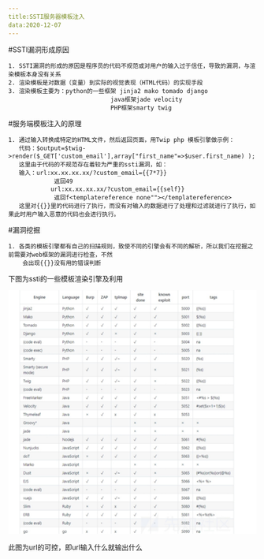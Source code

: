 ```yaml
---
title:SSTI服务器模板注入
data:2020-12-07
---
```


#SSTI漏洞形成原因
```
1. SSTI漏洞的形成的原因是程序员的代码不规范或对用户的输入过于信任，导致的漏洞，与渲染模板本身没有关系
2. 渲染模板是对数据（变量）到实际的视觉表现（HTML代码）的实现手段
3. 渲染模板主要为：python的一些框架 jinja2 mako tomado django
                             java框架jade velocity
                             PHP框架smarty twig
```

#服务端模板注入的原理
```
1. 通过输入转换成特定的HTML文件，然后返回页面，用Twip php 模板引擎做示例：
   代码：$output=$twig->render($_GET['custom_email'],array["first_name"=>$user.first_name) );
   这里由于代码的不规范存在着较为严重的ssti漏洞，如：
   输入：url:xx.xx.xx.xx/?custom_email={{7*7}}
             返回49
            url:xx.xx.xx.xx/?custom_email={{self}}
             返回f<templatereference none""></templatereference>
   这里对{{}}里的代码进行了执行，而没有对输入的数据进行了处理和过滤就进行了执行，如果此时用户输入恶意的代码也会进行执行。
```

#漏洞挖掘

```
1. 各类的模板引擎都有自己的扫描规则，致使不同的引擎会有不同的解析，所以我们在挖掘之前需要对web框架的漏洞进行检查，不然
    会出现{{}}没有用的错误判断
```

下图为ssti的一些模板渲染引擎及利用

![ssti1](https://github.com/xiaocheng10/xiaocheng10.github.io/blob/master/image/ssti1.jpg)

此图为url的可控，即url输入什么就输出什么